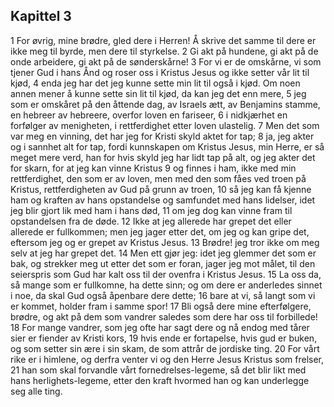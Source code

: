## Kapittel 3

1 For øvrig, mine brødre, gled dere i Herren! Å skrive det samme til dere er ikke meg til byrde, men dere til styrkelse.
2 Gi akt på hundene, gi akt på de onde arbeidere, gi akt på de sønderskårne!
3 For vi er de omskårne, vi som tjener Gud i hans Ånd og roser oss i Kristus Jesus og ikke setter vår lit til kjød,
4 enda jeg har det jeg kunne sette min lit til også i kjød. Om noen annen mener å kunne sette sin lit til kjød, da kan jeg det enn mere,
5 jeg som er omskåret på den åttende dag, av Israels ætt, av Benjamins stamme, en hebreer av hebreere, overfor loven en fariseer,
6 i nidkjærhet en forfølger av menigheten, i rettferdighet etter loven ulastelig.
7 Men det som var meg en vinning, det har jeg for Kristi skyld aktet for tap;
8 ja, jeg akter og i sannhet alt for tap, fordi kunnskapen om Kristus Jesus, min Herre, er så meget mere verd, han for hvis skyld jeg har lidt tap på alt, og jeg akter det for skarn, for at jeg kan vinne Kristus
9 og finnes i ham, ikke med min rettferdighet, den som er av loven, men med den som fåes ved troen på Kristus, rettferdigheten av Gud på grunn av troen,
10 så jeg kan få kjenne ham og kraften av hans opstandelse og samfundet med hans lidelser, idet jeg blir gjort lik med ham i hans død,
11 om jeg dog kan vinne fram til opstandelsen fra de døde.
12 Ikke at jeg allerede har grepet det eller allerede er fullkommen; men jeg jager etter det, om jeg og kan gripe det, eftersom jeg og er grepet av Kristus Jesus.
13 Brødre! jeg tror ikke om meg selv at jeg har grepet det.
14 Men ett gjør jeg: idet jeg glemmer det som er bak, og strekker meg ut etter det som er foran, jager jeg mot målet, til den seierspris som Gud har kalt oss til der ovenfra i Kristus Jesus.
15 La oss da, så mange som er fullkomne, ha dette sinn; og om dere er anderledes sinnet i noe, da skal Gud også åpenbare dere dette;
16 bare at vi, så langt som vi er kommet, holder fram i samme spor!
17 Bli også dere mine efterfølgere, brødre, og akt på dem som vandrer saledes som dere har oss til forbillede!
18 For mange vandrer, som jeg ofte har sagt dere og nå endog med tårer sier er fiender av Kristi kors,
19 hvis ende er fortapelse, hvis gud er buken, og som setter sin ære i sin skam, de som attrår de jordiske ting.
20 For vårt rike er i himlene, og derfra venter vi og den Herre Jesus Kristus som frelser,
21 han som skal forvandle vårt fornedrelses-legeme, så det blir likt med hans herlighets-legeme, etter den kraft hvormed han og kan underlegge seg alle ting.
